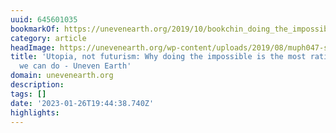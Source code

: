 ```yaml
---
uuid: 645601035
bookmarkOf: https://unevenearth.org/2019/10/bookchin_doing_the_impossible/
category: article
headImage: https://unevenearth.org/wp-content/uploads/2019/08/muph047-s02-b004-f01-003_crop.jpg
title: 'Utopia, not futurism: Why doing the impossible is the most rational thing
  we can do - Uneven Earth'
domain: unevenearth.org
description: 
tags: []
date: '2023-01-26T19:44:38.740Z'
highlights: 
---
```




